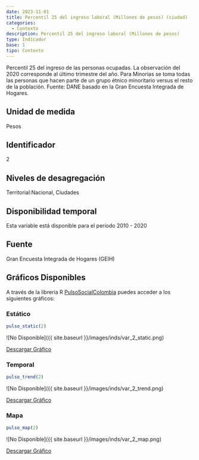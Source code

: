 ```yaml
---
date: 2023-11-01
title: Percentil 25 del ingreso laboral (Millones de pesos) (ciudad)
categories:
  - Contexto
description: Percentil 25 del ingreso laboral (Millones de pesos)
type: Indicador
base: 1
tipo: Contexto
--- 
```


Percentil 25 del ingreso de las personas ocupadas. La observación del 2020 corresponde al último trimestre del año. Para Minorias se toma todas las personas que hacen parte de un grupo étnico minoritario versus el resto de la población.
Fuente: DANE basado en la Gran Encuesta Integrada de Hogares.

## Unidad de medida
Pesos

## Identificador
2

## Niveles de desagregación
Territorial:Nacional, Ciudades

## Disponibilidad temporal
Esta variable está disponible para el periodo 2010 - 2020

## Fuente
Gran Encuesta Integrada de Hogares (GEIH)

## Gráficos Disponibles

A través de la libreria R [PulsoSocialColombia](https://github.com/pulsosocialcolombia/PulsoSocialColombia) puedes acceder a los siguientes gráficos:

### Estático

``` R
pulso_static(2)
```

![No Disponible]({{ site.baseurl }}/images/inds/var_2_static.png)

<a href='{{ site.baseurl }}/images/inds/var_2_static.png'>Descargar Gráfico</a>

### Temporal

``` R
pulso_trend(2)
```

![No Disponible]({{ site.baseurl }}/images/inds/var_2_trend.png)

<a href='{{ site.baseurl }}/images/inds/var_2_trend.png'>Descargar Gráfico</a>

### Mapa

``` R
pulso_map(2)
```

![No Disponible]({{ site.baseurl }}/images/inds/var_2_map.png)

<a href='{{ site.baseurl }}/images/inds/var_2_map.png'>Descargar Gráfico</a>